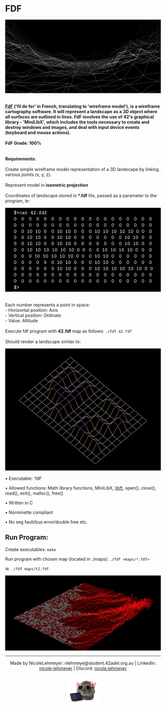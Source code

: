 # FDF
<p align="center">
  <img src="./include/imgs/fdf_banner.png" alt="fdf">
</p>
<p>
  <br>
  <b><a href="https://github.com/NicoleLehmeyer/FDF/blob/main/subject/FDF_SUBJECT.pdf">FdF</a> ('fil de fer' in French, translating to 'wireframe model'), is a wireframe cartography software. It will represent a landscape as a 3D object where all surfaces are outlined in lines. FdF involves the use of 42's graphical library - 'MiniLibX', which includes the tools necessary to create and destroy windows and images, and deal with input device events (keyboard and mouse actions).</b><br><br>
  <b>FdF Grade: 100%</b>
  <br>
  <br>
  <br>
  <b>Requirements: </b><br><br>
  Create simple wireframe model representation of a 3D landscape by linking various points (x, y, z).<br><br>
  Represent model in <b>isometric projection</b><br><br>
  Coordinates of landscape stored in <b>*.fdf</b> file, passed as a parameter to the program, ie:<br>
</p>
<p align="center">
    <img src="./include/imgs/cat_42_map.png" alt="42_catted"/><br><br>
</p>
<p>
  Each number represents a point in space:<br>
    - Horizontal position: Axis<br>
    - Vertical position: Ordinate<br>
    - Value: Altitude<br><br>
  Execute fdf program with <b>42.fdf</b> map as follows: <code>./fdf 42.fdf</code><br>
  <br>
  Should render a landscape similar to:<br>
</p>

<p align="center">
  <img src="./include/imgs/rendered_image_example.png" alt="rendered" style="width:600px;"/>
</p>

• Executable: 'fdf'

• Allowed functions: Math library functions, MiniLibX, [libft](https://github.com/NicoleLehmeyer/LIBFT), open(), close(), read(), exit(), malloc(), free()

• Written in C

• Norminette compliant

• No seg fault/bus error/double free etc.


## Run Program:

Create executables: ``` make ```

Run program with chosen map (located in ./maps): ``` ./fdf <maps/*.fdf> ```

ie. ``` ./fdf maps/t2.fdf ```
<p align="center">
  <img src="./include/imgs/t2_render_example.png" alt="rendered" style="width:600px;"/>
</p>

---
<p align="center">
Made by NicoleLehmeyer: nlehmeye@student.42adel.org.au | LinkedIn: <a href="https://www.linkedin.com/in/nicole-lehmeyer/">nicole-lehmeyer</a> | Discord: <a href="https://discordapp.com/users/1107446949344448543/">nicole.lehmeyer</a>
</p>

<p align="center">
  <img src="https://github.com/NicoleLehmeyer/NicoleLehmeyer/blob/main/images/coder_hampster.png" alt="hampster" style="width:100px;"/>
</p>

